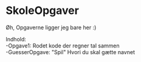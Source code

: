 # SkoleOpgaver
Øh, Opgaverne ligger jeg bare her :)

Indhold: </br>
  -Opgave1:           Rodet kode der regner tal sammen </br>
  -GuesserOpgave:     "Spil" Hvori du skal gætte navnet </br>
